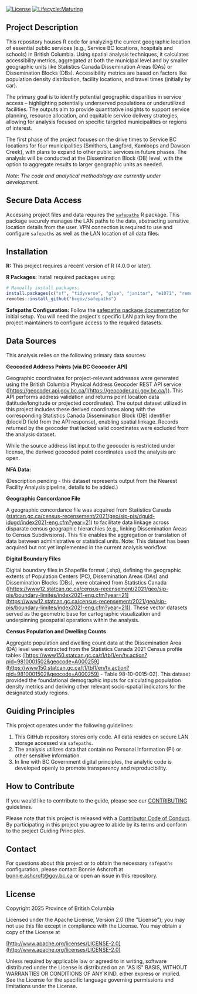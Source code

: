 [![License](https://img.shields.io/badge/License-Apache%202.0-blue.svg)](https://opensource.org/licenses/Apache-2.0)
[![Lifecycle:Maturing](https://img.shields.io/badge/Lifecycle-Maturing-007EC6)](https://img.shields.io/badge/Lifecycle-Maturing-007EC6)


## Project Description

This repository houses R code for analyzing the current geographic location of essential public services (e.g., Service BC locations, hospitals and schools) in British Columbia. Using spatial analysis techniques, it calculates accessibility metrics, aggregated at both the municipal level and by smaller geographic units like Statistics Canada Dissemination Areas (DAs) or Dissemination Blocks (DBs).  Accessibility metrics are based on factors like population density distribution, facility locations, and travel times (initially by car).

The primary goal is to identify potential geographic disparities in service access – highlighting potentially underserved populations or underutilized facilities. The outputs aim to provide quantitative insights to support service planning, resource allocation, and equitable service delivery strategies, allowing for analysis focused on specific targeted municipalities or regions of interest.

The first phase of the project focuses on the drive times to Service BC locations for four municipalities (Smithers, Langford, Kamloops and Dawson Creek), with plans to expand to other public services in future phases. The analysis will be conducted at the Dissemination Block (DB) level, with the option to aggregate results to larger geographic units as needed.

*Note: The code and analytical methodology are currently under development.*
 
## Secure Data Access

Accessing project files and data requires the [`safepaths`](https://github.com/bcgov/safepaths) R package. This package securely manages the LAN paths to the data, abstracting sensitive location details from the user. VPN connection is required to use and configure `safepaths` as well as the LAN location of all data files. 

## Installation

**R:** This project requires a recent version of R (4.0.0 or later).

**R Packages:** Install required packages using:

```R
# Manually install packages:
install.packages(c("sf", "tidyverse", "glue", "janitor", "e1071", "remotes"))
remotes::install_github("bcgov/safepaths")
```

**Safepaths Configuration:** Follow the [safepaths package documentation](https://github.com/bcgov/safepaths) for initial setup. You will need the project's specific LAN path key from the project maintainers to configure access to the required datasets.

## Data Sources

This analysis relies on the following primary data sources:

**Geocoded Address Points (via BC Geocoder API)**

Geographic coordinates for project-relevant addresses were generated using the British Columbia Physical Address Geocoder REST API service ([https://geocoder.api.gov.bc.ca/](https://geocoder.api.gov.bc.ca/)). This API performs address validation and returns point location data (latitude/longitude or projected coordinates). The output dataset utilized in this project includes these derived coordinates along with the corresponding Statistics Canada Dissemination Block (DB) identifier (blockID field from the API response), enabling spatial linkage. Records returned by the geocoder that lacked valid coordinates were excluded from the analysis dataset.

While the source address list input to the geocoder is restricted under license, the derived geocoded point coordinates used the analysis are open. 

**NFA Data:** 

(Description pending - this dataset represents output from the Nearest Facility Analysis pipeline, details to be added.)

**Geographic Concordance File**

A geographic concordance file was acquired from Statistics Canada ([statcan.gc.ca/census-recensement/2021/geo/sip-pis/dguid-idugd/index2021-eng.cfm?year=21](statcan.gc.ca/census-recensement/2021/geo/sip-pis/dguid-idugd/index2021-eng.cfm?year=21)) to facilitate data linkage across disparate census geographic hierarchies (e.g., linking Dissemination Areas to Census Subdivisions). This file enables the aggregation or translation of data between administrative or statistical units. Note: This dataset has been acquired but not yet implemented in the current analysis workflow.

**Digital Boundary Files**

Digital boundary files in Shapefile format (.shp), defining the geographic extents of Population Centers (PC), Dissemination Areas (DAs) and Dissemination Blocks (DBs), were obtained from Statistics Canada ([https://www12.statcan.gc.ca/census-recensement/2021/geo/sip-pis/boundary-limites/index2021-eng.cfm?year=21](https://www12.statcan.gc.ca/census-recensement/2021/geo/sip-pis/boundary-limites/index2021-eng.cfm?year=21)). These vector datasets served as the geometric base for cartographic visualization and underpinning geospatial operations within the analysis.

**Census Population and Dwelling Counts**

Aggregate population and dwelling count data at the Dissemination Area (DA) level were extracted from the Statistics Canada 2021 Census profile tables ([https://www150.statcan.gc.ca/t1/tbl1/en/tv.action?pid=9810001502&geocode=A000259](https://www150.statcan.gc.ca/t1/tbl1/en/tv.action?pid=9810001502&geocode=A000259) - Table 98-10-0015-02]. This dataset provided the foundational demographic inputs for calculating population density metrics and deriving other relevant socio-spatial indicators for the designated study regions.

## Guiding Principles

This project operates under the following guidelines:

1.  This GitHub repository stores only code. All data resides on secure LAN storage accessed via `safepaths`.
2.  The analysis utilizes data that contain no Personal Information (PI) or other sensitive information.  
3.  In line with BC Government digital principles, the analytic code is developed openly to promote transparency and reproducibility.


## How to Contribute

If you would like to contribute to the guide, please see our [CONTRIBUTING](CONTRIBUTING.md) guidelines.

Please note that this project is released with a [Contributor Code of Conduct](CODE_OF_CONDUCT.md). By participating in this project you agree to abide by its terms and conform to the project Guiding Principles.


## Contact 

For questions about this project or to obtain the necessary `safepaths` configuration, please contact Bonnie Ashcroft at bonnie.ashcroft@gov.bc.ca or open an issue in this repository.

## License

Copyright 2025 Province of British Columbia

Licensed under the Apache License, Version 2.0 (the "License");
you may not use this file except in compliance with the License.
You may obtain a copy of the License at

  [http://www.apache.org/licenses/LICENSE-2.0](http://www.apache.org/licenses/LICENSE-2.0)

Unless required by applicable law or agreed to in writing, software
distributed under the License is distributed on an "AS IS" BASIS,
WITHOUT WARRANTIES OR CONDITIONS OF ANY KIND, either express or implied.
See the License for the specific language governing permissions and
limitations under the License.

